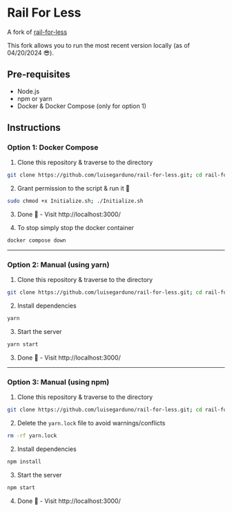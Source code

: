 # Rail For Less

A fork of [rail-for-less](https://github.com/tikkisean/rail-for-less)

This fork allows you to run the most recent version locally (as of 04/20/2024 😎).

## Pre-requisites

* Node.js
* npm or yarn
* Docker & Docker Compose (only for option 1)

## Instructions

### Option 1: Docker Compose

1. Clone this repository & traverse to the directory
```bash
git clone https://github.com/luisegarduno/rail-for-less.git; cd rail-for-less
```

2. Grant permission to the script & run it :slightly_smiling_face:
```bash
sudo chmod +x Initialize.sh; ./Initialize.sh
```

3. Done 🎉 - Visit http://localhost:3000/


4. To stop simply stop the docker container
```bash
docker compose down
```

---------------------------------

### Option 2: Manual (using yarn)

1. Clone this repository & traverse to the directory
```bash
git clone https://github.com/luisegarduno/rail-for-less.git; cd rail-for-less/frontend
```

2. Install dependencies
```bash
yarn
```

3. Start the server
```bash
yarn start
```

3. Done 🎉 - Visit http://localhost:3000/

--------------------------------------

### Option 3: Manual (using npm)

1. Clone this repository & traverse to the directory
```bash
git clone https://github.com/luisegarduno/rail-for-less.git; cd rail-for-less/frontend
```

2. Delete the `yarn.lock` file to avoid warnings/conflicts
```bash
rm -rf yarn.lock
```

2. Install dependencies
```bash
npm install
```

3. Start the server
```bash
npm start
```

4. Done 🎉 - Visit http://localhost:3000/

